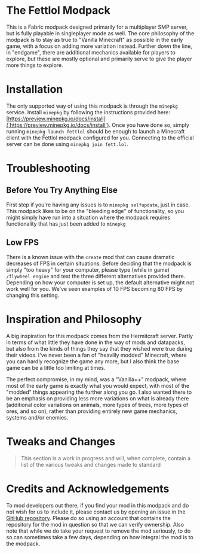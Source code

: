 # The Fettlol Modpack

This is a Fabric modpack designed primarily for a multiplayer SMP server, but is fully playable in singleplayer mode as well. The core philosophy of the modpack is to stay as true to "Vanilla Minecraft" as possible in the early game, with a focus on adding more variation instead. Further down the line, in "endgame", there are additional mechanics available for players to explore, but these are mostly optional and primarily serve to give the player more things to explore.

# Installation

The only supported way of using this modpack is through the `minepkg` service. Install `minepkg` by following the instructions provided here: [https://preview.minepkg.io/docs/install](`https://preview.minepkg.io/docs/install`). Once you have done so, simply running `minepkg launch fettlol` should be enough to launch a Minecraft client with the Fettlol modpack configured for you. Connecting to the official server can be done using `minepkg join fett.lol`.

# Troubleshooting

## Before You Try Anything Else

First step if you're having any issues is to `minepkg selfupdate`, just in case. This modpack likes to be on the "bleeding edge" of functionality, so you might simply have run into a situation where the modpack requires functionality that has just been added to `minepkg`

## Low FPS

There is a known issue with the `create` mod that can cause dramatic decreases of FPS in certain situations. Before deciding that the modpack is simply "too heavy" for your computer, please type (while in game) `/flywheel engine` and test the three different alternatives provided there. Depending on how your computer is set up, the default alternative might not work well for you. We've seen examples of 10 FPS becoming 80 FPS by changing this setting.

# Inspiration and Philosophy

A big inspiration for this modpack comes from the Hermitcraft server. Partly in terms of what little they have done in the way of mods and datapacks, but also from the kinds of things they say that they wished were true during their videos. I've never been a fan of "heavilly modded" Minecraft, where you can hardly recognize the game any more, but I also think the base game can be a little too limiting at times.

The perfect compromise, in my mind, was a "Vanilla++" modpack, where most of the early game is exactly what you would expect, with most of the "modded" things appearing the further along you go. I also wanted there to be an emphasis on providing less more variations on what is already there (additional color variations on animals, more types of trees, more types of ores, and so on), rather than providing entirely new game mechanics, systems and/or enemies.

# Tweaks and Changes

> This section is a work in progress and will, when complete, contain a list of the various tweaks and changes made to standard

# Credits and Acknowledgements

To mod developers out there, if you find your mod in this modpack and do not wish for us to include it, please contact us by opening an issue in the [GitHub repository](https://github.com/FettLol/fettlol-modpack). Please do so using an account that contains the repository for the mod in question so that we can verify ownership. Also note that while we do take your request to remove the mod seriously, to do so can sometimes take a few days, depending on how integral the mod is to the modpack.
